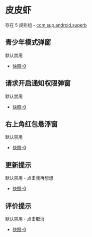 # 皮皮虾

存在 5 规则组 - [com.sup.android.superb](/src/apps/com.sup.android.superb.ts)

## 青少年模式弹窗

默认禁用

- [快照-0](https://i.gkd.li/import/13796869)

## 请求开启通知权限弹窗

默认禁用

- [快照-0](https://i.gkd.li/import/13691081)

## 右上角红包悬浮窗

默认禁用

- [快照-0](https://i.gkd.li/import/13624220)

## 更新提示

默认禁用 - 点击我再想想

- [快照-0](https://i.gkd.li/import/13858490)

## 评价提示

默认禁用 - 点击取消

- [快照-0](https://i.gkd.li/import/14005608)
